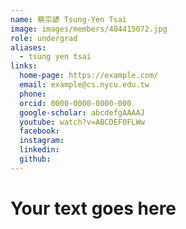 ```yaml
---
name: 蔡宗諺 Tsung-Yen Tsai 
image: images/members/404415072.jpg 
role: undergrad
aliases:
  - tsung yen tsai
links:
  home-page: https://example.com/
  email: example@cs.nycu.edu.tw
  phone: 
  orcid: 0000-0000-0000-000
  google-scholar: abcdefgAAAAJ
  youtube: watch?v=ABCDEF0FLWw
  facebook:
  instagram:
  linkedin:
  github: 
---
```

# Your text goes here
